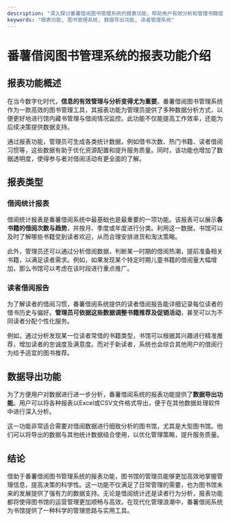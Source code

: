 ```yaml
---
description: "深入探讨番薯借阅图书管理系统的报表功能，帮助用户有效分析和管理书籍借阅情况。"
keywords: "报表功能, 图书管理系统, 数据导出功能, 读者管理系统"
---
```

# 番薯借阅图书管理系统的报表功能介绍

## 报表功能概述

在当今数字化时代，**信息的有效管理与分析变得尤为重要**。番薯借阅图书管理系统作为一款高效的图书管理工具，其报表功能为管理员提供了多种数据分析方式，以便更好地进行馆内藏书管理与借阅情况监控。此功能不仅能提高工作效率，还能为后续决策提供数据支持。

通过报表功能，管理员可生成各类统计数据，例如借书次数、热门书籍、读者借阅习惯等，这些数据有助于优化资源配置和提升服务质量。同时，该功能也增加了数据透明度，使得参与者对借阅活动有更全面的了解。

## 报表类型

### 借阅统计报表

借阅统计报表是番薯借阅系统中最基础也是最重要的一项功能。该报表可以展示**各书籍的借阅次数与趋势**，并按月、季度或年度进行分类。利用这一数据，书馆可以及时了解哪些书籍受到读者欢迎，从而合理安排进货和淘汰策略。

此外，管理员还可以通过分析借阅数据，判断某一时期的借阅热潮，提前准备相关书籍，以满足读者需求。例如，如果发现某个特定时期儿童书籍的借阅量大幅增加，那么书馆可以考虑在该时段进行重点推广。

### 读者借阅报告

为了解读者的借阅习惯，番薯借阅系统提供的读者借阅报告能详细记录每位读者的借书历史与偏好。**管理员可依据这些数据调整书籍推荐及促销活动**，甚至可以为不同读者分配个性化服务。

例如，通过分析发现某一位读者常借的书籍类型，书馆可以根据其兴趣进行精准推荐，增加读者的忠诚度及满意度。而对于新读者，系统也会综合其他用户的借阅行为给予适宜的图书推荐。

## 数据导出功能

为了方便用户对数据进行进一步分析，番薯借阅系统的报表功能提供了**数据导出功能**。用户可以将各种报表以Excel或CSV文件格式导出，便于在其他数据处理软件中进行深入分析。

这一功能非常适合需要对借阅数据进行细致分析的图书馆，尤其是大型图书馆。他们可以将导出的数据与其他统计数据结合使用，以优化管理策略，提升服务质量。

## 结论

借助于番薯借阅图书管理系统的报表功能，图书馆的管理员能够更加高效地掌握管理信息，提高决策的科学性。这一功能不仅满足了日常管理的需要，也为图书馆未来的发展提供了强有力的数据支持。无论是借阅统计还是读者行为分析，报表功能都将使得图书馆的运营管理更加顺畅与高效。在现代化管理浪潮中，番薯借阅系统为书馆提供了一种科学的管理思路与实用工具。
